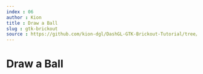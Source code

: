 ```yaml
---
index : 06
author : Kion
title : Draw a Ball
slug : gtk-brickout
source : https://github.com/kion-dgl/DashGL-GTK-Brickout-Tutorial/tree/master/06_Draw_a_Ball
---
```

# Draw a Ball
